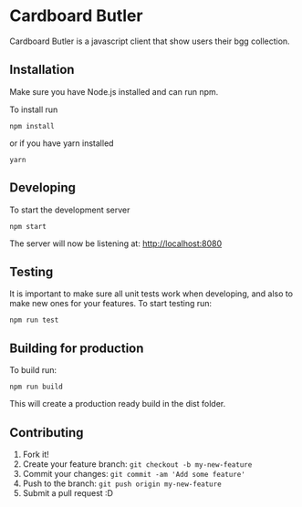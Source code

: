 # Cardboard Butler

Cardboard Butler is a javascript client that show users their bgg collection.

## Installation

Make sure you have Node.js installed and can run npm.

To install run
```
npm install
```

or if you have yarn installed
```
yarn
```

## Developing

To start the development server
```
npm start
```

The server will now be listening at:
[http://localhost:8080](http://localhost:8080)


## Testing
It is important to make sure all unit tests work when developing, and also to make new ones for your features.
To start testing run:
```
npm run test
```

## Building for production
To build run:
```
npm run build
```

This will create a production ready build in the dist folder.

## Contributing

1. Fork it!
2. Create your feature branch: `git checkout -b my-new-feature`
3. Commit your changes: `git commit -am 'Add some feature'`
4. Push to the branch: `git push origin my-new-feature`
5. Submit a pull request :D